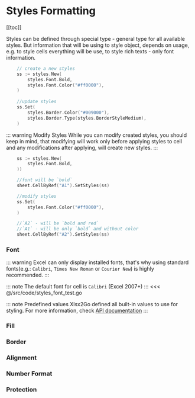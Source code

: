 # Styles Formatting
[[toc]]

Styles can be defined through special type - general type for all available styles. But information that will be using to style object, depends on usage, e.g. to style cells everything will be use, to style rich texts - only font information. 

```go
	// create a new styles
	ss := styles.New(
		styles.Font.Bold,
		styles.Font.Color("#ff0000"),
	)
	
	//update styles
	ss.Set(
		styles.Border.Color("#009000"),
		styles.Border.Type(styles.BorderStyleMedium),
	)
```
::: warning Modify Styles
While you can modify created styles, you should keep in mind, that modifying will work only before applying styles to cell and any modifications after applying, will create new styles.
:::

```go
	ss := styles.New(
		styles.Font.Bold,
	))

	//font will be `bold`
	sheet.CellByRef("A1").SetStyles(ss)

	//modify styles
	ss.Set(
		styles.Font.Color("#ff0000"),
	)

	//`A2` - will be `bold and red` 
	//`A1` - will be only `bold` and without color
	sheet.CellByRef("A2").SetStyles(ss)
```

### Font
::: warning
Excel can only display installed fonts, that's why using standard fonts(e.g.: `Calibri`, `Times New Roman` or `Courier New`) is highly recommended.
:::

::: note
The default font for cell is `Calibri` (Excel 2007+)
:::
<<< @/src/code/styles_font_test.go

::: note Predefined values
Xlsx2Go defined all built-in values to use for styling. For more information, check [API documentation](https://godoc.org/github.com/plandem/xlsx/format/styles#pkg-constants)
::: 

### Fill

### Border

### Alignment

### Number Format

### Protection